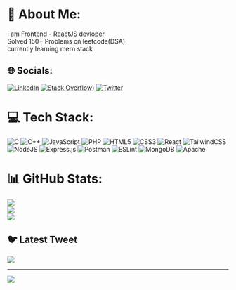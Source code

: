 # 💫 About Me:
i am Frontend - ReactJS  devloper  <br>Solved 150+ Problems on leetcode(DSA)<br>currently learning mern stack


## 🌐 Socials:
 [![LinkedIn](https://img.shields.io/badge/LinkedIn-%230077B5.svg?logo=linkedin&logoColor=white)](https://linkedin.com/in/linkedin.com/in/satyanarayan-raut-635a95234) [![Stack Overflow](https://stackoverflow.com/users/15913865/satyanarayan-raut)](https://stackoverflow.com/users/15913865/satyanarayan-raut)) [![Twitter](https://img.shields.io/badge/Twitter-%231DA1F2.svg?logo=Twitter&logoColor=white)](https://twitter.com/@satyana17902874) 

# 💻 Tech Stack:
![C](https://img.shields.io/badge/c-%2300599C.svg?style=for-the-badge&logo=c&logoColor=white) ![C++](https://img.shields.io/badge/c++-%2300599C.svg?style=for-the-badge&logo=c%2B%2B&logoColor=white) ![JavaScript](https://img.shields.io/badge/javascript-%23323330.svg?style=for-the-badge&logo=javascript&logoColor=%23F7DF1E) ![PHP](https://img.shields.io/badge/php-%23777BB4.svg?style=for-the-badge&logo=php&logoColor=white) ![HTML5](https://img.shields.io/badge/html5-%23E34F26.svg?style=for-the-badge&logo=html5&logoColor=white) ![CSS3](https://img.shields.io/badge/css3-%231572B6.svg?style=for-the-badge&logo=css3&logoColor=white) ![React](https://img.shields.io/badge/react-%2320232a.svg?style=for-the-badge&logo=react&logoColor=%2361DAFB) ![TailwindCSS](https://img.shields.io/badge/tailwindcss-%2338B2AC.svg?style=for-the-badge&logo=tailwind-css&logoColor=white) ![NodeJS](https://img.shields.io/badge/node.js-6DA55F?style=for-the-badge&logo=node.js&logoColor=white) ![Express.js](https://img.shields.io/badge/express.js-%23404d59.svg?style=for-the-badge&logo=express&logoColor=%2361DAFB) ![Postman](https://img.shields.io/badge/Postman-FF6C37?style=for-the-badge&logo=postman&logoColor=white) ![ESLint](https://img.shields.io/badge/ESLint-4B3263?style=for-the-badge&logo=eslint&logoColor=white) ![MongoDB](https://img.shields.io/badge/MongoDB-%234ea94b.svg?style=for-the-badge&logo=mongodb&logoColor=white) ![Apache](https://img.shields.io/badge/apache-%23D42029.svg?style=for-the-badge&logo=apache&logoColor=white)
# 📊 GitHub Stats:
![](https://github-readme-stats.vercel.app/api?username=satya2022&theme=dark&hide_border=false&include_all_commits=false&count_private=false)<br/>
![](https://github-readme-streak-stats.herokuapp.com/?user=satya2022&theme=dark&hide_border=false)<br/>
![](https://github-readme-stats.vercel.app/api/top-langs/?username=satya2022&theme=dark&hide_border=false&include_all_commits=false&count_private=false&layout=compact)

## 🐦 Latest Tweet
[![](https://gtce.itsvg.in/api?username=@satyana17902874)](https://github.com/VishwaGauravIn/github-twitter-card-embed)

---
[![](https://visitcount.itsvg.in/api?id=satya2022&icon=0&color=0)](https://visitcount.itsvg.in)

<!-- Proudly created with GPRM ( https://gprm.itsvg.in ) -->
